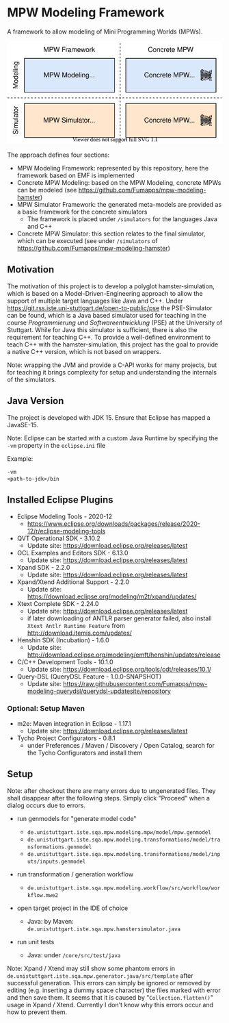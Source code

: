 # MPW Modeling Framework

A framework to allow modeling of Mini Programming Worlds (MPWs).

![modeling approach](documentation/graphics/mdsd-approach.svg)

The approach defines four sections:

* MPW Modeling Framework: represented by this repository, here the framework based on EMF is implemented
* Concrete MPW Modeling: based on the MPW Modeling, concrete MPWs can be modeled (see https://github.com/Fumapps/mpw-modeling-hamster)
* MPW Simulator Framework: the generated meta-models are provided as a basic framework for the concrete simulators
    * The framework is placed under `/simulators` for the languages Java and C++
* Concrete MPW Simulator: this section relates to the final simulator, which can be executed (see under `/simulators` of https://github.com/Fumapps/mpw-modeling-hamster)

## Motivation

The motivation of this project is to develop a polyglot hamster-simulation, which is based on a Model-Driven-Engineering approach to allow the support of multiple target languages like Java and C++.
Under https://git.rss.iste.uni-stuttgart.de/open-to-public/pse the PSE-Simulator can be found, which is a Java based simulator used for teaching in the course _Programmierung und Softwareentwicklung_ (PSE) at the University of Stuttgart.
While for Java this simulator is sufficient, there is also the requirement for teaching C++.
To provide a well-defined environment to teach C++ with the hamster-simulation, this project has the goal to provide a native C++ version, which is not based on wrappers.

Note: wrapping the JVM and provide a C-API works for many projects, but for teaching it brings complexity for setup and understanding the internals of the simulators.

## Java Version

The project is developed with JDK 15. Ensure that Eclipse has mapped a JavaSE-15.

Note: Eclipse can be started with a custom Java Runtime by specifying the `-vm` property in the `eclipse.ini` file

Example: 
```
-vm
<path-to-jdk>/bin
```

## Installed Eclipse Plugins

* Eclipse Modeling Tools - 2020-12
    * https://www.eclipse.org/downloads/packages/release/2020-12/r/eclipse-modeling-tools
* QVT Operational SDK - 3.10.2
    * Update site: https://download.eclipse.org/releases/latest
* OCL Examples and Editors SDK - 6.13.0
    * Update site: https://download.eclipse.org/releases/latest
* Xpand SDK	- 2.2.0
    * Update site: https://download.eclipse.org/releases/latest
* Xpand/Xtend Additional Support - 2.2.0
    * Update site: https://download.eclipse.org/modeling/m2t/xpand/updates/
* Xtext Complete SDK - 2.24.0
    * Update site: https://download.eclipse.org/releases/latest
    * if later downloading of ANTLR parser generator failed, also install `Xtext Antlr Runtime Feature` from http://download.itemis.com/updates/
* Henshin SDK (Incubation) - 1.6.0
    * Update site: http://download.eclipse.org/modeling/emft/henshin/updates/release
* C/C++ Development Tools - 10.1.0
    * Update site: https://download.eclipse.org/tools/cdt/releases/10.1/
* Query-DSL (QueryDSL Feature - 1.0.0-SNAPSHOT)
    * Update site: https://raw.githubusercontent.com/Fumapps/mpw-modeling-querydsl/querydsl-updatesite/repository

### Optional: Setup Maven

* m2e: Maven integration in Eclipse - 1.17.1
    * Update site: https://download.eclipse.org/releases/latest
* Tycho Project Configurators - 0.8.1
    * under Preferences / Maven / Discovery / Open Catalog, search for the Tycho Configurators and install them 

## Setup

Note: after checkout there are many errors due to ungenerated files. They shall disappear after the following steps.
Simply click "Proceed" when a dialog occurs due to errors.

* run genmodels for "generate model code"
    * `de.unistuttgart.iste.sqa.mpw.modeling.mpw/model/mpw.genmodel`
    * `de.unistuttgart.iste.sqa.mpw.modeling.transformations/model/transformations.genmodel`
    * `de.unistuttgart.iste.sqa.mpw.modeling.transformations/model/inputs/inputs.genmodel`

* run transformation / generation workflow
    * `de.unistuttgart.iste.sqa.mpw.modeling.workflow/src/workflow/workflow.mwe2`

* open target project in the IDE of choice
    * Java: by Maven: `de.unistuttgart.iste.sqa.mpw.hamstersimulator.java`

* run unit tests
    * Java: under `/core/src/test/java`

Note: Xpand / Xtend may still show some phantom errors in `de.unistuttgart.iste.sqa.mpw.generator.java/src/template` after successful generation. This errors can simply be ignored or removed by editing (e.g. inserting a dummy space character) the files marked with error and then save them.
      It seems that it is caused by "`Collection.flatten()`" usage in Xpand / Xtend. Currently I don't know why this errors occur and how to prevent them.
